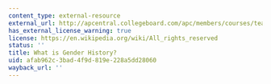 ```yaml
---
content_type: external-resource
external_url: http://apcentral.collegeboard.com/apc/members/courses/teachers_corner/45821.html
has_external_license_warning: true
license: https://en.wikipedia.org/wiki/All_rights_reserved
status: ''
title: What is Gender History?
uid: afab962c-3bad-4f9d-819e-228a5dd28060
wayback_url: ''
---
```

